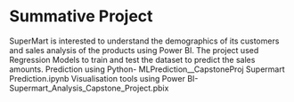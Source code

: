 # Summative Project

SuperMart is interested to understand the demographics of its customers and sales analysis of the products using Power BI. 
The project used Regression Models to train and test the dataset to predict the sales amounts. 
Prediction using Python- MLPrediction__CapstoneProj Supermart Prediction.ipynb
Visualisation tools using Power BI- Supermart_Analysis_Capstone_Project.pbix


